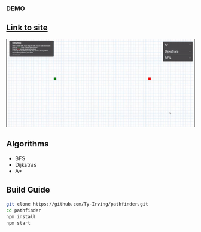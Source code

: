 ### DEMO
## [Link to site]([https://ty-irving.com/pathfinding](https://exquisite-sherbet-f14a63.netlify.app/))
![](https://github.com/Ty-Irving/pathfinder/blob/main/pathfinder.gif)

## Algorithms
  - BFS
  - Dijkstras
  - A*
 
## Build Guide
```bash
git clone https://github.com/Ty-Irving/pathfinder.git
cd pathfinder
npm install
npm start
```
